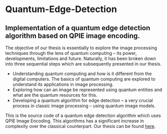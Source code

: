 # Quantum-Edge-Detection

## Implementation of a quantum edge detection algorithm based on QPIE image encoding.

The objective of our thesis is essentially to explore the image processing techniques through the lens of quantum computing – its power, developments, limitations and future. Naturally, it has been broken down into three sequential steps which are subsequently presented in our thesis.
- Understanding quantum computing and how is it different from the digital computers. The basics of quantum computing are explored to understand its applications in image processing.
- Exploring how can an image be represented using quantum entities and what are the quantum resources for this.
- Developing a quantum algorithm for edge detection – a very crucial process in classic image processing – using quantum image models.

This is the source code of a quantum edge detection algorithm which uses QPIE Image Encoding. This algorithms has a significant increase in complexity over the classical counterpart. Our thesis can be found [here](https://drive.google.com/file/d/1amg_2EZjdZriAUTut_83PNLUtNgjSAUX/view?usp=sharing).
